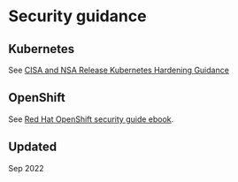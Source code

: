 # Security guidance

## Kubernetes

See [CISA and NSA Release Kubernetes Hardening Guidance](https://www.cisa.gov/uscert/ncas/current-activity/2021/08/02/cisa-and-nsa-release-kubernetes-hardening-guidance)

## OpenShift

See [Red Hat OpenShift security guide ebook](https://www.redhat.com/en/resources/openshift-security-guide-ebook).

## Updated

Sep 2022


